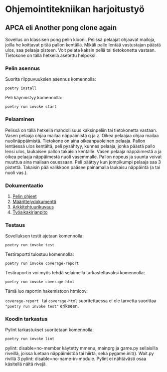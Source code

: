 # Ohjemointitekniikan harjoitustyö

## APCA eli Another pong clone again

Sovellus on klassisen pong pelin klooni. Pelissä pelaajat ohjaavat mailoja, joilla he koittavat pitää pallon kentällä. Mikäli pallo lentää vastustajan päästä ulos, saa pelaaja pisteen. Voit pelata kaksin peliä tai tietokonetta vastaan. Tietokone on tällä hetkellä asetettu helpoksi.

### Pelin asennus
Suorita riippuvuuksien asennus komennolla:

```
poetry install
```

Peli käynnistyy komennolla:

```
poetry run invoke start
```

### Pelaaminen
Pelissä on tällä hetkellä mahdollisuus kaksinpeliin tai tietokonetta vastaan. Vasen pelaaja ohjaa mailaa näppäimistä q ja z. Oikea pelaajaa ohjaa mailaa nuolinäppäimistä. Tietokone on aina oikeanpuoleinen pelaaja. Pallon lentäessä ulos kentältä, peli pysähtyy, kunnes pelaaja, jonka päästä pallo lensi ulos, laukaisee pallon takaisin kentälle. Vasen pelaaja näppäimestä a ja oikea pelaaja näppäimestä nuoli vasemmalle. Pallon nopeus ja suunta voivat muuttua aina mailaan osuessaan. Peli päättyy kun jompikumpi pelaaja saa 3 pistettä. Takaisin pää valikkoon pääsee painamalla laukaisu näppäintä  (a tai nuoli vas.).

### Dokumentaatio
 1. [Pelin ohjeet](https://github.com/vulpecula78/ohte_harjoitustyo/blob/master/dokumentaatio/ohjeet.md)
 1. [Määrittelydokumentti](https://github.com/vulpecula78/ohte_harjoitustyo/blob/master/dokumentaatio/vaatimusmaarittely.md)
 1. [Arkkitehtuurikuvaus](https://github.com/vulpecula78/ohte_harjoitustyo/blob/master/dokumentaatio/arkkitehtuuri.md)
 1. [Työaikakirjanpito](https://github.com/vulpecula78/ohte_harjoitustyo/blob/master/dokumentaatio/tyoaikakirjanpito.md)

### Testaus

Sovelluksen testit ajetaan komennolla:

```
poetry run invoke test
```

Testiraportti tulostuu komennolla:

```
poetry run invoke coverage-report
```

Testiraportin voi myös tehdä selaimella tarkasteltavaksi komennolla:

```
poetry run invoke coverage-html
```

Tämä luo raportin hakemistoon htmlcov.

```coverage-report ``` tai ```coverage-html``` suoritettaessa ei ole tarvetta suorittaa ```"poetry run invoke test"``` erikseen.

### Koodin tarkastus

 Pylint tarkastukset suoritetaan komennolla:

```
poetry run invoke lint
```

pylint: disable=no-member käytetty mmenu, mainprg ja game.py sellaisilla riveillä, joissa luetaan näppäimistöä tai hiirtä, sekä pygame.init(). Wait.py rivillä 3 pylint: disable=no-name-in-module. Pylint ei nähtävästi osaa käsitellä näitä rivejä.
